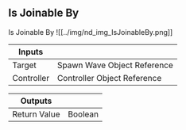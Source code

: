 ## Is Joinable By
Is Joinable By
![[../img/nd_img_IsJoinableBy.png]]

|Inputs||
|--|--|
| Target | Spawn Wave Object Reference |
| Controller | Controller Object Reference |

|Outputs||
|--|--|
| Return Value | Boolean |
